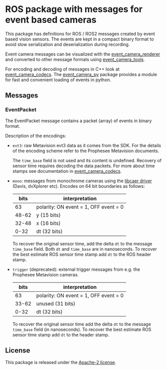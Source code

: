 # ROS package with messages for event based cameras

This package has definitions for ROS / ROS2 messages created by event based vision
sensors. The events are kept in a compact binary format to avoid slow
serialization and deserialization during recording.

Event camera messages can be  visualized with the
[event_camera_renderer](https://github.com/ros-event-camera/event_camera_renderer)
and converted to other message formats using
[event_camera_tools](https://github.com/ros-event-camera/event_camera_tools).


For encoding and decoding of messages in C++ look at 
[event_camera_codecs](https://github.com/ros-event-camera/event_camera_codecs). The 
[event_camera_py](https://github.com/ros-event-camera/event_camera_py)
package provides a module for fast and convenient loading of events in python.


## Messages

### EventPacket

The EventPacket message contains a packet (array) of events in binary
format.

Description of the encodings:

- ``evt3``: raw Metavision evt3 data as it comes from the SDK.
    For the details of the encoding scheme refer to the Prophesee
    Metavision documents. 

	The ``time_base`` field is not used and its content is undefined. Recovery of
	sensor time requires decoding the data packets. For more about
	time stamps see documentation in
	[event_camera_codecs](https://github.com/ros-event-camera/event_camera_codecs).


- ``mono``: messages from monochrome cameras using the
   [libcaer driver](https://github.com/ros-event-camera/libcaer_driver)
   (Davis, dvXplorer etc). Encodes on 64 bit boundaries as follows:

    | bits  | interpretation                         |
    |-------|----------------------------------------|
    | 63    | polarity: ON event = 1, OFF event = 0  |
    | 48-62 | y (15 bits)                            |
    | 32-48 | x (16 bits)                            |
    | 0-32  | dt (32 bits)                           |

    To recover the original sensor time, add the delta ``dt`` to the
	message ``time_base`` field. Both ``dt`` and ``time_base`` are
    in nanoseconds.	To recover the best estimate ROS sensor time
    stamp add ``dt`` to the ROS header stamp.

- ``trigger`` (deprecated): external trigger messages from e.g. the
    Prophesee Metavision cameras.

    | bits  | interpretation                         |
    |-------|----------------------------------------|
    | 63    | polarity: ON event = 1, OFF event = 0  |
    | 33-62 | unused (31 bits)                       |
    | 0-32  | dt (32 bits)                           |

    To recover the original sensor time add the delta ``dt`` to the
	message ``time_base`` field (in nanoseconds).
	To recover the best estimate ROS sensor time stamp add ``dt`` to the
	header stamp.


## License
This package is released under the [Apache-2 license](LICENSE).
